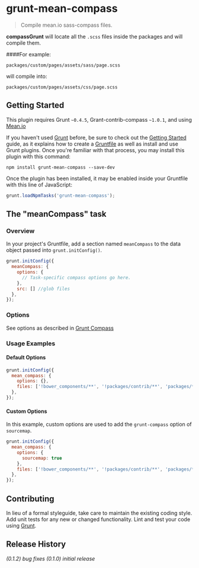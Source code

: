 # grunt-mean-compass
>Compile mean.io sass-compass files.

**compassGrunt** will locate all the `.scss` files inside the packages and will compile them.

####For example:
```
packages/custom/pages/assets/sass/page.scss
```
will compile into:
```
packages/custom/pages/assets/css/page.scss
```

## Getting Started
This plugin requires Grunt `~0.4.5`, Grant-contrib-compass `~1.0.1`, and using [Mean.io](http://www.mean.io)

If you haven't used [Grunt](http://gruntjs.com/) before, be sure to check out the [Getting Started](http://gruntjs.com/getting-started) guide, as it explains how to create a [Gruntfile](http://gruntjs.com/sample-gruntfile) as well as install and use Grunt plugins. Once you're familiar with that process, you may install this plugin with this command:

```shell
npm install grunt-mean-compass --save-dev
```

Once the plugin has been installed, it may be enabled inside your Gruntfile with this line of JavaScript:

```js
grunt.loadNpmTasks('grunt-mean-compass');
```

## The "meanCompass" task

### Overview
In your project's Gruntfile, add a section named `meanCompass` to the data object passed into `grunt.initConfig()`.

```js
grunt.initConfig({
  meanCompass: {
    options: {
      // Task-specific compass options go here. 
    },
    src: [] //glob files
  },
});
```

### Options

See options as described in [Grunt Compass](https://github.com/gruntjs/grunt-contrib-compass#options)

### Usage Examples

#### Default Options

```js
grunt.initConfig({
  mean_compass: {
    options: {},
    files: ['!bower_components/**', '!packages/contrib/**', 'packages/**/public/**/*.scss'],
  },
});
```

#### Custom Options
In this example, custom options are used to add the `grunt-compass` option of `sourcemap`.

```js
grunt.initConfig({
  mean_compass: {
    options: {
      sourcemap: true
    },
    files: ['!bower_components/**', '!packages/contrib/**', 'packages/**/public/**/*.scss'],
  },
});
```

## Contributing
In lieu of a formal styleguide, take care to maintain the existing coding style. Add unit tests for any new or changed functionality. Lint and test your code using [Grunt](http://gruntjs.com/).

## Release History
_(0.1.2) bug fixes_
_(0.1.0) initial release_
